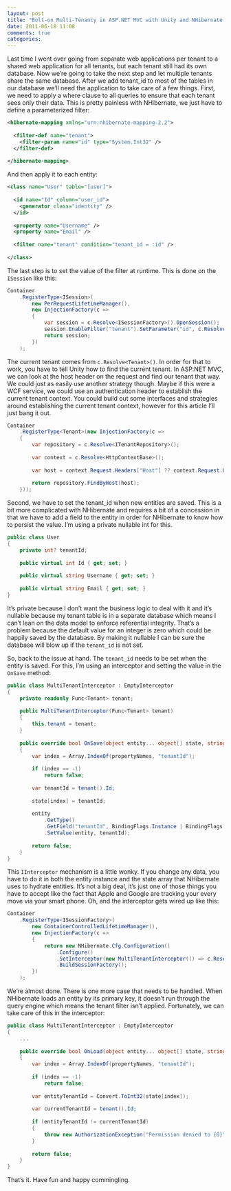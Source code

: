 ```yaml
---
layout: post
title: "Bolt-on Multi-Tenancy in ASP.NET MVC with Unity and NHibernate: Part II – Commingled Data"
date: 2011-06-18 11:08
comments: true
categories: 
---
```


Last time I went over going from separate web applications per tenant to a shared web application for all tenants, but each tenant still had its own database. Now we’re going to take the next step and let multiple tenants share the same database. After we add tenant_id to most of the tables in our database we’ll need the application to take care of a few things. First, we need to apply a where clause to all queries to ensure that each tenant sees only their data. This is pretty painless with NHibernate, we just have to define a parameterized filter:

``` xml
<hibernate-mapping xmlns="urn:nhibernate-mapping-2.2">
 
  <filter-def name="tenant">
    <filter-param name="id" type="System.Int32" />
  </filter-def>
 
</hibernate-mapping>
```

And then apply it to each entity:

``` xml
<class name="User" table="[user]">
 
  <id name="Id" column="user_id">
    <generator class="identity" />
  </id>
 
  <property name="Username" />
  <property name="Email" />
 
  <filter name="tenant" condition="tenant_id = :id" />
 
</class>
```

The last step is to set the value of the filter at runtime. This is done on the `ISession` like this:

``` c#
Container
    .RegisterType<ISession>(
        new PerRequestLifetimeManager(),
        new InjectionFactory(c =>
        {
            var session = c.Resolve<ISessionFactory>().OpenSession();
            session.EnableFilter("tenant").SetParameter("id", c.Resolve<Tenant>().Id);
            return session;
        })
    );
```

The current tenant comes from `c.Resolve<Tenant>()`. In order for that to work, you have to tell Unity how to find the current tenant. In ASP.NET MVC, we can look at the host header on the request and find our tenant that way. We could just as easily use another strategy though. Maybe if this were a WCF service, we could use an authentication header to establish the current tenant context. You could build out some interfaces and strategies around establishing the current tenant context, however for this article I’ll just bang it out.

``` c#
Container
    .RegisterType<Tenant>(new InjectionFactory(c =>
    {
        var repository = c.Resolve<ITenantRepository>();
 
        var context = c.Resolve<HttpContextBase>();
 
        var host = context.Request.Headers["Host"] ?? context.Request.Url.Host;
 
        return repository.FindByHost(host);
    }));

```

Second, we have to set the tenant_id when new entities are saved. This is a bit more complicated with NHibernate and requires a bit of a concession in that we have to add a field to the entity in order for NHibernate to know how to persist the value. I’m using a private nullable int for this.

``` c#
public class User
{
    private int? tenantId;
 
    public virtual int Id { get; set; }
 
    public virtual string Username { get; set; }
 
    public virtual string Email { get; set; }
}
```

It’s private because I don’t want the business logic to deal with it and it’s nullable because my tenant table is in a separate database which means I can’t lean on the data model to enforce referential integrity. That’s a problem because the default value for an integer is zero which could be happily saved by the database. By making it nullable I can be sure the database will blow up if the `tenant_id` is not set.

So, back to the issue at hand. The `tenant_id` needs to be set when the entity is saved. For this, I’m using an interceptor and setting the value in the `OnSave` method:

``` c#
public class MultiTenantInterceptor : EmptyInterceptor
{
    private readonly Func<Tenant> tenant;
 
    public MultiTenantInterceptor(Func<Tenant> tenant)
    {
        this.tenant = tenant;
    }
 
    public override bool OnSave(object entity... object[] state, string[] propertyNames...)
    {
        var index = Array.IndexOf(propertyNames, "tenantId");
 
        if (index == -1)
            return false;
 
        var tenantId = tenant().Id;
 
        state[index] = tenantId;
 
        entity
            .GetType()
            .GetField("tenantId", BindingFlags.Instance | BindingFlags.NonPublic)
            .SetValue(entity, tenantId);
 
        return false;
    }
}
```

This `IInterceptor` mechanism is a little wonky. If you change any data, you have to do it in both the entity instance and the state array that NHibernate uses to hydrate entities. It’s not a big deal, it’s just one of those things you have to accept like the fact that Apple and Google are tracking your every move via your smart phone. Oh, and the interceptor gets wired up like this:

``` c#
Container
    .RegisterType<ISessionFactory>(
        new ContainerControlledLifetimeManager(),
        new InjectionFactory(c =>
        {
            return new NHibernate.Cfg.Configuration()
                .Configure()
                .SetInterceptor(new MultiTenantInterceptor(() => c.Resolve<Tenant>()))
                .BuildSessionFactory();
        })
    );
```

We’re almost done. There is one more case that needs to be handled. When NHibernate loads an entity by its primary key, it doesn’t run through the query engine which means the tenant filter isn’t applied. Fortunately, we can take care of this in the interceptor:

``` c#
public class MultiTenantInterceptor : EmptyInterceptor
{
    ...
 
    public override bool OnLoad(object entity... object[] state, string[] propertyNames...)
    {
        var index = Array.IndexOf(propertyNames, "tenantId");
 
        if (index == -1)
            return false;
 
        var entityTenantId = Convert.ToInt32(state[index]);
 
        var currentTenantId = tenant().Id;
 
        if (entityTenantId != currentTenantId)
        {
            throw new AuthorizationException("Permission denied to {0}", entity);
        }
 
        return false;
    }
}
```

That’s it. Have fun and happy commingling.